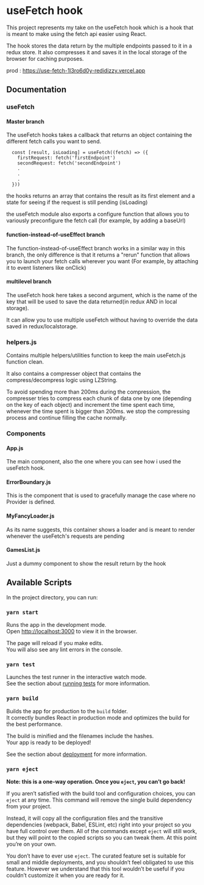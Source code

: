 # useFetch hook

This project represents my take on the useFetch hook which is a hook that is meant to make using the fetch api easier using React.

The hook stores the data return by the multiple endpoints passed to it in a redux store. It also compresses it and saves it in the local storage of the browser for caching purposes.

prod : https://use-fetch-1l3ro6d0y-redidizzy.vercel.app

## Documentation

### useFetch

#### Master branch

The useFetch hooks takes a callback that returns an object containing the different fetch calls you want to send.

```
  const [result, isLoading] = useFetch((fetch) => ({
    firstRequest: fetch('firstEndpoint')
    secondRequest: fetch('secondEndpoint')
    .
    .
    .
  }))
```

the hooks returns an array that contains the result as its first element and a state for seeing if the request is still pending (isLoading)

the useFetch module also exports a configure function that allows you to
variously preconfigure the fetch call (for example, by adding a baseUrl)

#### function-instead-of-useEffect branch

The function-instead-of-useEffect branch works in a similar way in this branch, the only difference is that it returns a "rerun" function that allows you to launch your fetch calls wherever you want (For example, by attaching it to event listeners like onClick)

#### multilevel branch

The useFetch hook here takes a second argument, which is the name of the key that will be used to save the data returned(in redux AND in local storage).

It can allow you to use multiple useFetch without having to override the data saved in redux/localstorage.

### helpers.js

Contains multiple helpers/utilities function to keep the main useFetch.js function clean.

It also contains a compresser object that contains the compress/decompress logic using LZString.

To avoid spending more than 200ms during the compression, the compresser tries to compress each chunk of data one by one (depending on the key of each object) and increment the time spent each time, whenever the time spent is bigger than 200ms. we stop the compressing process and continue filling the cache normally.

### Components

#### App.js

The main component, also the one where you can see how i used the useFetch hook.

#### ErrorBoundary.js

This is the component that is used to gracefully manage the case where no Provider is defined.

#### MyFancyLoader.js

As its name suggests, this container shows a loader and is meant to render whenever the useFetch's requests are pending

#### GamesList.js

Just a dummy component to show the result return by the hook

## Available Scripts

In the project directory, you can run:

### `yarn start`

Runs the app in the development mode.\
Open [http://localhost:3000](http://localhost:3000) to view it in the browser.

The page will reload if you make edits.\
You will also see any lint errors in the console.

### `yarn test`

Launches the test runner in the interactive watch mode.\
See the section about [running tests](https://facebook.github.io/create-react-app/docs/running-tests) for more information.

### `yarn build`

Builds the app for production to the `build` folder.\
It correctly bundles React in production mode and optimizes the build for the best performance.

The build is minified and the filenames include the hashes.\
Your app is ready to be deployed!

See the section about [deployment](https://facebook.github.io/create-react-app/docs/deployment) for more information.

### `yarn eject`

**Note: this is a one-way operation. Once you `eject`, you can’t go back!**

If you aren’t satisfied with the build tool and configuration choices, you can `eject` at any time. This command will remove the single build dependency from your project.

Instead, it will copy all the configuration files and the transitive dependencies (webpack, Babel, ESLint, etc) right into your project so you have full control over them. All of the commands except `eject` will still work, but they will point to the copied scripts so you can tweak them. At this point you’re on your own.

You don’t have to ever use `eject`. The curated feature set is suitable for small and middle deployments, and you shouldn’t feel obligated to use this feature. However we understand that this tool wouldn’t be useful if you couldn’t customize it when you are ready for it.
